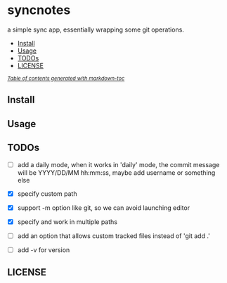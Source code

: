 # syncnotes
a simple sync app, essentially wrapping some git operations.

<!--[!TOC] -->
- [Install](#install)
- [Usage](#usage)
- [TODOs](#todos)
- [LICENSE](#license)

<small><i><a href='http://ecotrust-canada.github.io/markdown-toc/'>Table of contents generated with markdown-toc</a></i></small>

## Install

## Usage

## TODOs
- [ ] add a daily mode, when it works in 'daily' mode, the commit message will be YYYY/DD/MM hh:mm:ss, maybe add username or something else
- [x] specify custom path
- [x] support -m option like git, so we can avoid launching editor 
- [x] specify and work in multiple paths
- [ ] add an option that allows custom tracked files instead of 'git add .'
- [ ] add -v for version


## LICENSE


